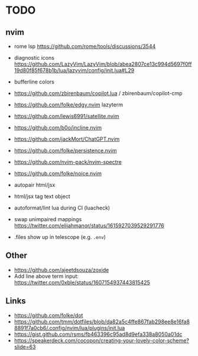 # TODO

## nvim

- rome lsp https://github.com/rome/tools/discussions/3544
- diagnostic icons https://github.com/LazyVim/LazyVim/blob/abea2807ce13c994d5697f0ff19d80f85f678b1b/lua/lazyvim/config/init.lua#L29
- bufferline colors

- https://github.com/zbirenbaum/copilot.lua / zbirenbaum/copilot-cmp
- https://github.com/folke/edgy.nvim lazyterm
- https://github.com/lewis6991/satellite.nvim
- https://github.com/b0o/incline.nvim
- https://github.com/jackMort/ChatGPT.nvim
- https://github.com/folke/persistence.nvim
- https://github.com/nvim-pack/nvim-spectre
- https://github.com/folke/noice.nvim

- autopair html/jsx
- html/jsx tag text object
- autoformat/lint lua during CI (luacheck)
- swap unimpaired mappings https://twitter.com/elijahmanor/status/1615927039529291776
- .files show up in telescope (e.g. `.env`)

## Other

- https://github.com/ajeetdsouza/zoxide
- Add line above term input: https://twitter.com/0xble/status/1607154937443815425

## Links

- https://github.com/folke/dot
- https://github.com/tmm/dotfiles/blob/da82a5c4ffe867fab298ee8e16fa88891f7a0cb6/.config/nvim/lua/plugins/init.lua
- https://gist.github.com/rsms/fb463396c95ad8d9efa338a8050a01dc
- https://speakerdeck.com/cocopon/creating-your-lovely-color-scheme?slide=63
